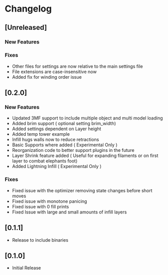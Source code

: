 # Changelog

## [Unreleased]
### New Features

### Fixes
- Other files for settings are now relative to the main settings file
- File extensions are case-insensitive now
- Added fix for winding order issue 

## [0.2.0]
### New Features
- Updated 3MF support to include multiple object and multi model loading
- Added brim support ( optional setting brim_width)
- Added settings dependent on Layer height
- Added temp tower example
- Infill hugs walls now to reduce retractions
- Basic Supports where added ( Experimental Only )
- Reorganization code to better support plugins in the future
- Layer Shrink feature added ( Useful for expanding filaments or on first layer to combat elephants foot)
- Added Lightning Infill ( Experimental Only )

### Fixes
- Fixed issue with the optimizer removing state changes before short moves
- Fixed issue with monotone panicing
- Fixed issue with 0 fill prints
- Fixed Issue with large and small amounts of infill layers

## [0.1.1]
- Release to include binaries 

## [0.1.0]
- Initial Release